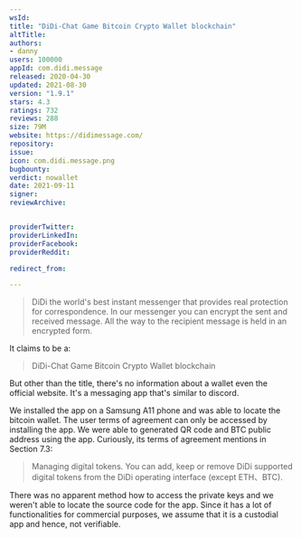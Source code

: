 ```yaml
---
wsId: 
title: "DiDi-Chat Game Bitcoin Crypto Wallet blockchain"
altTitle: 
authors:
- danny
users: 100000
appId: com.didi.message
released: 2020-04-30
updated: 2021-08-30
version: "1.9.1"
stars: 4.3
ratings: 732
reviews: 288
size: 79M
website: https://didimessage.com/
repository: 
issue: 
icon: com.didi.message.png
bugbounty: 
verdict: nowallet
date: 2021-09-11
signer: 
reviewArchive:


providerTwitter: 
providerLinkedIn: 
providerFacebook: 
providerReddit: 

redirect_from:

---
```



> DiDi the world's best instant messenger that provides real protection for correspondence. In our messenger you can encrypt the sent and received message. All the way to the recipient message is held in an encrypted form.


It claims to be a:

> DiDi-Chat Game Bitcoin Crypto Wallet blockchain

But other than the title, there's no information about a wallet even the official website. It's a messaging app that's similar to discord. 

We installed the app on a Samsung A11 phone and was able to locate the bitcoin wallet. The user terms of agreement can only be accessed by installing the app. We were able to generated QR code and BTC public address using the app. Curiously, its terms of agreement mentions in Section 7.3:

> Managing digital tokens. You can add, keep or remove DiDi supported digital tokens from the DiDi operating interface (except ETH、BTC).

There was no apparent method how to access the private keys and we weren't able to locate the source code for the app. Since it has a lot of functionalities for commercial purposes, we assume that it is a custodial app and hence, not verifiable.






